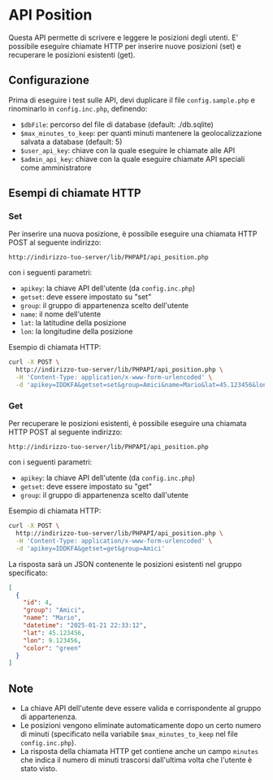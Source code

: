 # API Position

Questa API permette di scrivere e leggere le posizioni degli utenti. E' possibile eseguire chiamate HTTP per inserire nuove posizioni (set) e recuperare le posizioni esistenti (get).


## Configurazione

Prima di eseguire i test sulle API, devi duplicare il file `config.sample.php` e rinominarlo in `config.inc.php`, definendo:
 - `$dbFile`: percorso del file di database (default: ./db.sqlite)
 - `$max_minutes_to_keep`: per quanti minuti mantenere la geolocalizzazione salvata a database (default: 5)
 - `$user_api_key`: chiave con la quale eseguire le chiamate alle API
 - `$admin_api_key`: chiave con la quale eseguire chiamate API speciali come amministratore


## Esempi di chiamate HTTP

### Set

Per inserire una nuova posizione, è possibile eseguire una chiamata HTTP POST al seguente indirizzo:
```
http://indirizzo-tuo-server/lib/PHPAPI/api_position.php
```
con i seguenti parametri:

* `apikey`: la chiave API dell'utente (da `config.inc.php`)
* `getset`: deve essere impostato su "set"
* `group`: il gruppo di appartenenza scelto dell'utente
* `name`: il nome dell'utente
* `lat`: la latitudine della posizione
* `lon`: la longitudine della posizione

Esempio di chiamata HTTP:
```bash
curl -X POST \
  http://indirizzo-tuo-server/lib/PHPAPI/api_position.php \
  -H 'Content-Type: application/x-www-form-urlencoded' \
  -d 'apikey=IDDKFA&getset=set&group=Amici&name=Mario&lat=45.123456&lon=9.123456'
```
### Get

Per recuperare le posizioni esistenti, è possibile eseguire una chiamata HTTP POST al seguente indirizzo:
```
http://indirizzo-tuo-server/lib/PHPAPI/api_position.php
```
con i seguenti parametri:

* `apikey`: la chiave API dell'utente (da `config.inc.php`)
* `getset`: deve essere impostato su "get"
* `group`: il gruppo di appartenenza scelto dall'utente

Esempio di chiamata HTTP:
```bash
curl -X POST \
  http://indirizzo-tuo-server/lib/PHPAPI/api_position.php \
  -H 'Content-Type: application/x-www-form-urlencoded' \
  -d 'apikey=IDDKFA&getset=get&group=Amici'
```
La risposta sarà un JSON contenente le posizioni esistenti nel gruppo specificato:

```json
[
  {
    "id": 4,
    "group": "Amici",
    "name": "Mario",
    "datetime": "2025-01-21 22:33:12",
    "lat": 45.123456,
    "lon": 9.123456,
    "color": "green"
  }
]
```

## Note

* La chiave API dell'utente deve essere valida e corrispondente al gruppo di appartenenza.
* Le posizioni vengono eliminate automaticamente dopo un certo numero di minuti (specificato nella variabile `$max_minutes_to_keep` nel file `config.inc.php`).
* La risposta della chiamata HTTP get contiene anche un campo `minutes` che indica il numero di minuti trascorsi dall'ultima volta che l'utente è stato visto.